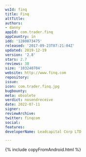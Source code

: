 ```yaml
---
wsId: finq
title: Finq
altTitle: 
authors:
- danny
appId: com.trader.finq
appCountry: in
idd: '1280873475'
released: '2017-09-23T07:21:04Z'
updated: 2019-12-19
version: '2.8'
stars: 2.7
reviews: 38
size: '103240704'
website: http://www.finq.com
repository: 
issue: 
icon: com.trader.finq.jpg
bugbounty: 
meta: obsolete
verdict: nosendreceive
date: 2022-07-11
signer: 
reviewArchive: 
twitter: finqcom
social: 
features: 
developerName: Leadcapital Corp LTD

---
```


{% include copyFromAndroid.html %}
